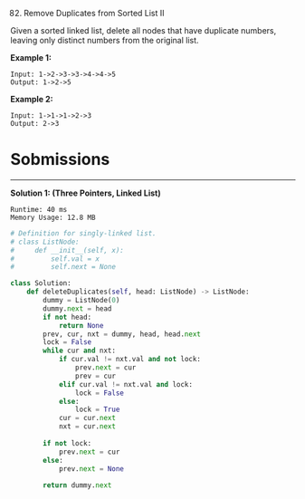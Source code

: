 82. Remove Duplicates from Sorted List II

Given a sorted linked list, delete all nodes that have duplicate numbers, leaving only distinct numbers from the original list.

**Example 1:**
```
Input: 1->2->3->3->4->4->5
Output: 1->2->5
```

**Example 2:**
```
Input: 1->1->1->2->3
Output: 2->3
```

# Sobmissions
---
**Solution 1: (Three Pointers, Linked List)**
```
Runtime: 40 ms
Memory Usage: 12.8 MB
```
```python
# Definition for singly-linked list.
# class ListNode:
#     def __init__(self, x):
#         self.val = x
#         self.next = None

class Solution:
    def deleteDuplicates(self, head: ListNode) -> ListNode:
        dummy = ListNode(0)
        dummy.next = head
        if not head:
            return None
        prev, cur, nxt = dummy, head, head.next
        lock = False
        while cur and nxt:
            if cur.val != nxt.val and not lock:
                prev.next = cur
                prev = cur
            elif cur.val != nxt.val and lock:
                lock = False
            else:
                lock = True
            cur = cur.next
            nxt = cur.next
            
        if not lock:
            prev.next = cur
        else:
            prev.next = None
            
        return dummy.next
```